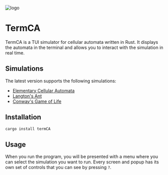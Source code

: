 ![logo](https://github.com/user-attachments/assets/7d191463-03d3-4047-82db-623dbb0132bd)
# TermCA
TermCA is a TUI simulator for cellular automata written in Rust. It displays the
automata in the terminal and allows you to interact with the simulation in real
time.

## Simulations
The latest version supports the following simulations:
- [Elementary Cellular Automata](https://en.wikipedia.org/wiki/Elementary_cellular_automaton)
- [Langton's Ant](https://en.wikipedia.org/wiki/Langton%27s_ant)
- [Conway's Game of Life](https://en.wikipedia.org/wiki/Conway%27s_Game_of_Life)

## Installation
```bash
cargo install termCA
```

## Usage
When you run the program, you will be presented with a menu where you can select
the simulation you want to run. Every screen and popup has its own set of controls that
you can see by pressing `?`.
